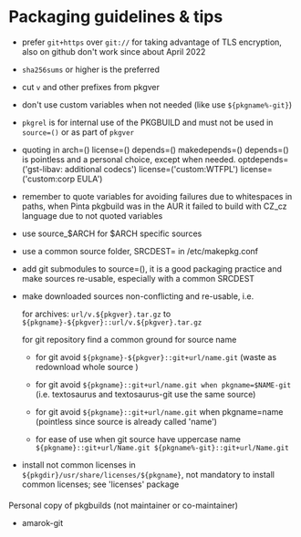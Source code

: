 # Packaging guidelines & tips

* prefer `git+https` over `git://` for taking advantage of TLS encryption, also on github don't work since about April 2022

* `sha256sums` or higher is the preferred

* cut `v` and other prefixes from pkgver

* don't use custom variables when not needed (like use `${pkgname%-git}`)

* `pkgrel` is for internal use of the PKGBUILD and must not be used in `source=()` or as part of `pkgver`

* quoting in arch=() license=() depends=() makedepends=() depends=() is pointless and a personal choice,
except when needed.
optdepends=('gst-libav: additional codecs') license=('custom:WTFPL') license=('custom:corp EULA')

* remember to quote variables for avoiding failures due to whitespaces in paths, 
when Pinta pkgbuild was in the AUR it failed to build with CZ_cz language due to not quoted variables

* use source_$ARCH for $ARCH specific sources

* use a common source folder, SRCDEST= in /etc/makepkg.conf

* add git submodules to source=(), it is a good packaging practice and make sources re-usable, especially with a common SRCDEST

* make downloaded sources non-conflicting and re-usable, i.e.

  for archives: `url/v.${pkgver}.tar.gz` to `${pkgname}-${pkgver}::url/v.${pkgver}.tar.gz`

  for git repository find a common ground for source name

    + for git avoid `${pkgname}-${pkgver}::git+url/name.git` (waste as redownload whole source )

    + for git avoid `${pkgname}::git+url/name.git when pkgname=$NAME-git` (i.e. textosaurus and textosaurus-git use the same source)

    + for git avoid `${pkgname}::git+url/name.git` when pkgname=name (pointless since source is already called 'name')

    + for ease of use when git source have uppercase name `${pkgname}::git+url/Name.git ${pkgname%-git}::git+url/Name.git`

* install not common licenses in `${pkgdir}/usr/share/licenses/${pkgname}`, not mandatory to install common licenses; see 'licenses' package

####

Personal copy of pkgbuilds (not maintainer or co-maintainer)

* amarok-git